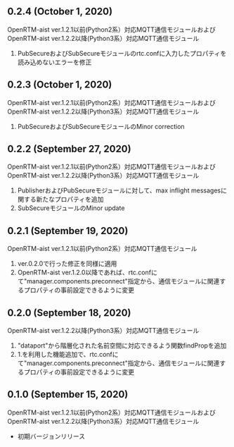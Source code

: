 ## 0.2.4 (October 1, 2020)
OpenRTM-aist ver.1.2.1以前(Python2系）対応MQTT通信モジュールおよびOpenRTM-aist ver.1.2.2以降(Python3系）対応MQTT通信モジュール
1. PubSecureおよびSubSecureモジュールのrtc.confに入力したプロパティを読み込めないエラーを修正

## 0.2.3 (October 1, 2020)
OpenRTM-aist ver.1.2.1以前(Python2系）対応MQTT通信モジュールおよびOpenRTM-aist ver.1.2.2以降(Python3系）対応MQTT通信モジュール
1. PubSecureおよびSubSecureモジュールのMinor correction

## 0.2.2 (September 27, 2020)
OpenRTM-aist ver.1.2.1以前(Python2系）対応MQTT通信モジュールおよびOpenRTM-aist ver.1.2.2以降(Python3系）対応MQTT通信モジュール
1. PublisherおよびPubSecureモジュールに対して、max inflight messagesに関する新たなプロパティを追加
1. SubSecureモジュールのMinor update

## 0.2.1 (September 19, 2020)
OpenRTM-aist ver.1.2.1以前(Python2系）対応MQTT通信モジュール
1. ver.0.2.0で行った修正を同様に適用
1. OpenRTM-aist ver.1.2.0以降であれば、rtc.confにて"manager.components.preconnect"指定から、通信モジュールに関連するプロパティの事前設定できるように変更

## 0.2.0 (September 18, 2020)
OpenRTM-aist ver.1.2.2以降(Python3系）対応MQTT通信モジュール
1. "dataport"から階層化された名前空間に対応できるよう関数findPropを追加
1. 1.を利用した機能追加で、rtc.confにて"manager.components.preconnect"指定から、通信モジュールに関連するプロパティの事前設定できるように変更

## 0.1.0 (September 15, 2020)
OpenRTM-aist ver.1.2.1以前(Python2系）対応MQTT通信モジュールおよびOpenRTM-aist ver.1.2.2以降(Python3系）対応MQTT通信モジュール
* 初期バージョンリリース
